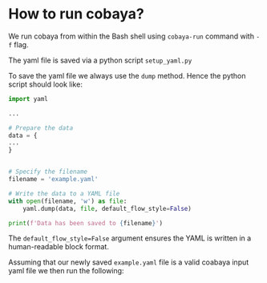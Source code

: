 # How to run cobaya?

We run cobaya from within the Bash shell using `cobaya-run` command with `-f` flag.

The yaml file is saved via a python script `setup_yaml.py`

To save the yaml file we always use the `dump` method. Hence the python script should look like:

```python
import yaml

...

# Prepare the data
data = {
...
}


# Specify the filename
filename = 'example.yaml'

# Write the data to a YAML file
with open(filename, 'w') as file:
    yaml.dump(data, file, default_flow_style=False)

print(f'Data has been saved to {filename}')
```

The `default_flow_style=False` argument ensures the YAML is written in a human-readable block format.

Assuming that our newly saved `example.yaml` file is a valid coabaya input yaml file we then run the following:




